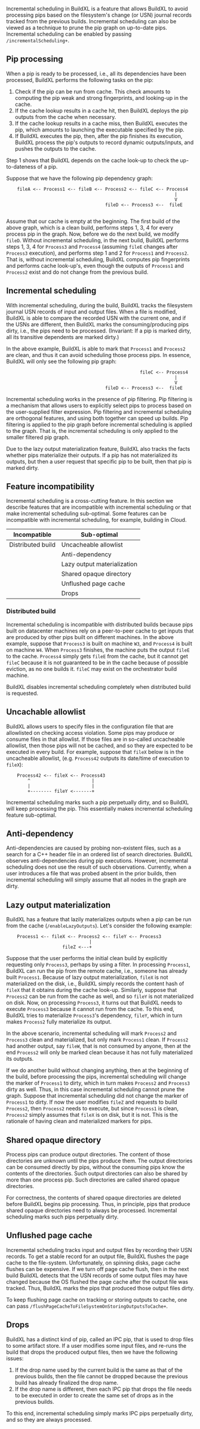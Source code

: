 Incremental scheduling in BuildXL is a feature that allows BuildXL to avoid processing pips based on the filesystem's change (or USN) journal records tracked from the previous builds. Incremental scheduling can also be viewed as a technique to prune the pip graph on up-to-date pips. Incremental scheduling can be enabled by passing `/incrementalScheduling+`.

## Pip processing
When a pip is ready to be processed, i.e., all its dependencies have been processed, BuildXL performs the following tasks on the pip:
1. Check if the pip can be run from cache. This check amounts to computing the pip weak and strong fingerprints,  and looking-up in the cache.
2. If the cache lookup results in a cache hit, then BuildXL deploys the pip outputs from the cache when necessary.
3. If the cache lookup results in a cache miss, then BuildXL executes the pip, which amounts to launching the executable specified by the pip.
4. If BuildXL executes the pip, then, after the pip finishes its execution, BuildXL process the pip's outputs to record dynamic outputs/inputs, and pushes the outputs to the cache.

Step 1 shows that BuildXL depends on the cache look-up to check the up-to-dateness of a pip.

Suppose that we have the following pip dependency graph:
```
    fileA <-- Process1 <-- fileB <-- Process2 <-- fileC <-- Process4
                                                               |
                                                               V
                                     fileD <-- Process3 <--  fileE
                                                     
```
Assume that our cache is empty at the beginning. The first build of the above graph, which is a clean build, performs steps 1, 3, 4 for every process pip in the graph.
Now, before we do the next build, we modify `fileD`. Without incremental scheduling, in the next build, BuildXL performs steps 1, 3, 4 for `Process3` and `Process4` (assuming `fileE` changes after `Process3` execution), and performs step 1 and 2 for `Process1` and `Process2`. That is, without incremental scheduling, BuildXL computes pip fingerprints and performs cache look-up's, even though the outputs of `Process1` and `Process2` exist and do not change from the previous build.

## Incremental scheduling
With incremental scheduling, during the build, BuildXL tracks the filesystem journal USN records of input and output files. When a file is modified, BuildXL is able to compare the recorded USN with the current one, and if the USNs are different, then BuildXL marks the consuming/producing pips dirty, i.e., the pips need to be processed. (Invariant: If a pip is marked dirty, all its transitive dependents are marked dirty.)

In the above example, BuildXL is able to mark that `Process1` and `Process2` are clean, and thus it can avoid scheduling those process pips. In essence, BuildXL will only see the following pip graph:
````
                                                  fileC <-- Process4
                                                               |
                                                               V
                                     fileD <-- Process3 <--  fileE
````

Incremental scheduling works in the presence of pip filtering. Pip filtering is a mechanism that allows users to explicitly select pips to process based on the user-supplied filter expression. Pip filtering and incremental scheduling are orthogonal features, and using both together can speed up builds. Pip filtering is applied to the pip graph before incremental scheduling is applied to the graph. That is, the incremental scheduling is only applied to the smaller filtered pip graph.

Due to the lazy output materialization feature, BuildXL also tracks the facts whether pips materialize their outputs. If a pip has not materialized its outputs, but then a user request that specific pip to be built, then that pip is marked dirty.

## Feature incompatibility
Incremental scheduling is a cross-cutting feature. In this section we describe features that are incompatible with incremental scheduling or that make incremental scheduling sub-optimal. Some features can be incompatible with incremental scheduling, for example, building in Cloud.

| Incompatible        | Sub-optimal                         | 
| ------------------ | -----------------------------|
| Distributed build  | Uncacheable allowlist           |
|                             | Anti-dependency                 |
|                             | Lazy output materialization  |
|                             | Shared opaque directory      |                       
|                             | Unflushed page cache          |
|                             | Drops                                  |


### Distributed build
Incremental scheduling is incompatible with distributed builds because pips built on datacenter machines rely on a peer-to-peer cache to get inputs that are produced by other pips built on different machines. In the above example, suppose that `Process3` is built on machine `W3`, and `Process4` is built on machine `W4`. When `Process3` finishes, the machine puts the output `fileE` to the cache. `Process4` simply gets `fileE` from the cache, but it cannot get `fileC` because it is not guaranteed to be in the cache because of possible eviction, as no one builds it. `fileC` may exist on the orchestrator build machine.

BuildXL disables incremental scheduling completely when distributed build is requested.

## Uncachable allowlist
BuildXL allows users to specify files in the configuration file that are allowlisted on checking access violation. Some pips may produce or consume files in that allowlist. If those files are in so-called uncacheable allowlist, then those pips will not be cached, and so they are expected to be executed in every build. For example, suppose that `fileX` below is in the uncacheable
allowlist, (e.g. `Process42` outputs its date/time of execution to `fileX`): 
```
    Process42 <-- fileX <-- Process43
        ^                       |
        |                       |
        +-------- fileY <-------+
```

Incremental scheduling marks such a pip perpetually dirty, and so BuildXL will keep processing the pip. This essentially makes incremental scheduling feature sub-optimal.

## Anti-dependency
Anti-dependencies are caused by probing non-existent files, such as a search for a C++ header file in an ordered list of search directories. BuildXL observes anti-dependencies during pip executions. However, incremental scheduling does not use the result of such observations. Currently, when a user introduces a file that was probed absent in the prior builds, then incremental scheduling will simply assume that all nodes in the graph are dirty.

## Lazy output materialization
BuildXL has a feature that lazily materializes outputs when a pip can be run from the cache (`/enableLazyOutputs`). Let's consider the following example:
```
    Process1 <-- fileX <-- Process2 <-- fileY <-- Process3
                               |
                     fileZ <---+
```
Suppose that the user performs the initial clean build by explicitly requesting only `Process3`, perhaps by using a filter. In processing `Process1`, BuildXL can run the pip from the remote cache, i.e., someone has already built `Process1`. Because of lazy output materialization, `fileX` is not materialized on the disk, i.e., BuildXL simply records the content hash of `fileX` that it obtains during the cache look-up. Similarly, suppose that `Process2` can be run from the cache as well, and so `fileY` is not materialized on disk. Now, on processing `Process3`, it turns out that BuildXL needs to execute `Process3` because it cannot run from the cache. To this end, BuildXL tries to materialize `Process3`'s dependency, `fileY`, which in turn makes `Process2` fully materialize its output. 

In the above scenario, incremental scheduling will mark `Process2` and `Process3` clean and materialized, but only mark `Process1` clean. If `Process2` had another output, say `fileW`, that is not consumed by anyone, then at the end `Process2` will only be marked clean because it has not fully materialized its outputs.

If we do another build without changing anything, then at the beginning of the build, before processing the pips, incremental scheduling will change the marker of `Process1` to dirty, which in turn makes `Process2` and `Process3` dirty as well. Thus, in this case incremental scheduling cannot prune the graph. Suppose that incremental scheduling did not change the marker of `Process1` to dirty. If now the user modifies `fileZ` and requests to build `Process2`, then `Process2` needs to execute, but since `Process1` is clean, `Process2` simply assumes that `fileX` is on disk, but it is not. This is the rationale of having clean and materialized markers for pips.

## Shared opaque directory
Process pips can produce output directories. The content of those directories are unknown until the pips produce them. The output directories can be consumed directly by pips, without the consuming pips know the contents of the directories. Such output directories can also be shared by more than one process pip. Such directories are called shared opaque directories. 

For correctness, the contents of shared opaque directories are deleted before BuildXL begins pip processing. Thus, in principle, pips that produce shared opaque directories need to always be processed. Incremental scheduling marks such pips perpetually dirty.

## Unflushed page cache
Incremental scheduling tracks input and output files by recording their USN records. To get a stable record for an output file, BuildXL flushes the page cache to the file-system.
Unfortunately, on spinning disks, page cache flushes can be expensive. If we turn off page cache flush, then in the next build BuildXL detects that the USN records of some output files may have changed because the OS flushed the page cache after the output file was tracked. Thus, BuildXL marks the pips that produced those output files dirty.

To keep flushing page cache on tracking or storing outputs to cache, one can pass `/flushPageCacheToFileSystemOnStoringOutputsToCache+`.

## Drops
BuildXL has a distinct kind of pip, called an IPC pip, that is used to drop files to some artifact store. If a user modifies some input files, and re-runs the build that drops the produced output files, then we have the following issues:

1. If the drop name used by the current build is the same as that of the previous builds, then the file cannot be dropped because the previous build has already finalized the drop name.
2. If the drop name is different, then each IPC pip that drops the file needs to be executed in order to create the same set of drops as in the previous builds.

To this end, incremental scheduling simply marks IPC pips perpetually dirty, and so they are always processed.